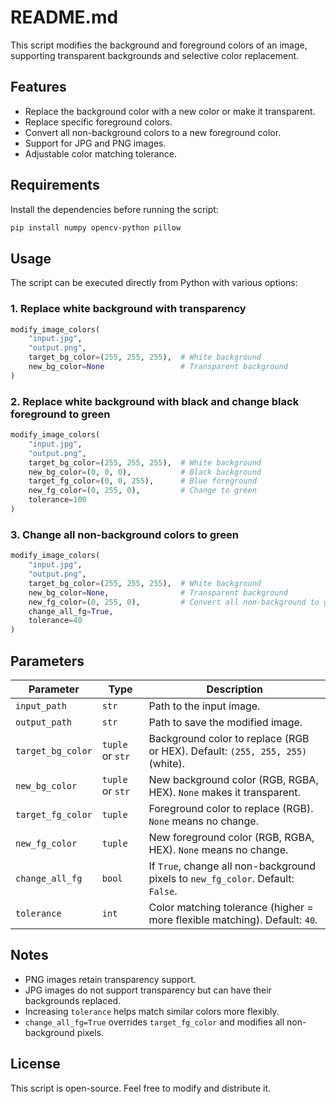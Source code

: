 # **README.md**
This script modifies the background and foreground colors of an image, supporting transparent backgrounds and selective color replacement.

## **Features**
- Replace the background color with a new color or make it transparent.
- Replace specific foreground colors.
- Convert all non-background colors to a new foreground color.
- Support for JPG and PNG images.
- Adjustable color matching tolerance.

## **Requirements**
Install the dependencies before running the script:
```bash
pip install numpy opencv-python pillow
```

## **Usage**
The script can be executed directly from Python with various options:

### **1. Replace white background with transparency**
```python
modify_image_colors(
    "input.jpg",
    "output.png",
    target_bg_color=(255, 255, 255),  # White background
    new_bg_color=None                 # Transparent background
)
```

### **2. Replace white background with black and change black foreground to green**
```python
modify_image_colors(
    "input.jpg",
    "output.png",
    target_bg_color=(255, 255, 255),  # White background
    new_bg_color=(0, 0, 0),           # Black background
    target_fg_color=(0, 0, 255),      # Blue foreground
    new_fg_color=(0, 255, 0),         # Change to green
    tolerance=100
)
```

### **3. Change all non-background colors to green**
```python
modify_image_colors(
    "input.jpg",
    "output.png",
    target_bg_color=(255, 255, 255),  # White background
    new_bg_color=None,                # Transparent background
    new_fg_color=(0, 255, 0),         # Convert all non-background to green
    change_all_fg=True,
    tolerance=40
)
```

## **Parameters**
| Parameter | Type | Description |
|-----------|------|-------------|
| `input_path` | `str` | Path to the input image. |
| `output_path` | `str` | Path to save the modified image. |
| `target_bg_color` | `tuple` or `str` | Background color to replace (RGB or HEX). Default: `(255, 255, 255)` (white). |
| `new_bg_color` | `tuple` or `str` | New background color (RGB, RGBA, HEX). `None` makes it transparent. |
| `target_fg_color` | `tuple` | Foreground color to replace (RGB). `None` means no change. |
| `new_fg_color` | `tuple` | New foreground color (RGB, RGBA, HEX). `None` means no change. |
| `change_all_fg` | `bool` | If `True`, change all non-background pixels to `new_fg_color`. Default: `False`. |
| `tolerance` | `int` | Color matching tolerance (higher = more flexible matching). Default: `40`. |

## **Notes**
- PNG images retain transparency support.
- JPG images do not support transparency but can have their backgrounds replaced.
- Increasing `tolerance` helps match similar colors more flexibly.
- `change_all_fg=True` overrides `target_fg_color` and modifies all non-background pixels.

## **License**
This script is open-source. Feel free to modify and distribute it.